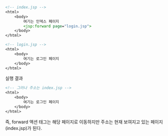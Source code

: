 ```jsp
<!-- index.jsp -->
<html>
	<body>
		여기는 인덱스 페이지
		<jsp:forward page="login.jsp">
	</body>
</html>
```

```jsp
<!-- login.jsp -->
<html>
	<body>
		여기는 로그인 페이지
	</body>
</html>
```

실행 결과

```jsp
<!-- 그러나 주소는 index.jsp -->
<html>
	<body>
		여기는 로그인 페이지
	</body>
</html>
```

즉, forward 액션 태그는 해당 페이지로 이동하지만 주소는 현재 보여지고 있는 페이지(index.jsp)가 된다.